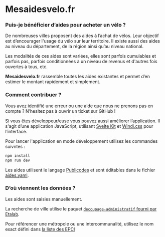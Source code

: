 # Mesaidesvelo.fr

### Puis-je bénéficier d’aides pour acheter un vélo ?

De nombreuses villes proposent des aides à l’achat de vélos. Leur objectif est d’encourager l'usage du vélo sur leur territoire. Il existe aussi des aides au niveau du département, de la région ainsi qu’au niveau national.

Les modalités de ces aides sont variées, elles sont parfois cumulables et parfois pas, parfois conditionnées à un niveau de revenus et d'autres fois ouvertes à tous, etc.

**Mesaidesvelo.fr** rassemble toutes les aides existantes et permet d’en estimer le montant rapidement et simplement.

### Comment contribuer ?

Vous avez identifié une erreur ou une aide que nous ne prenons pas en compte ? N’hesitez pas à ouvrir un ticket sur GitHub !

Si vous êtes développeur/euse vous pouvez aussi améliorer l’application. Il s'agit d’une application JavaScript, utilisant [Svelte Kit](https://kit.svelte.dev) et [Windi.css](https://windicss.org) pour l’interface.

Pour lancer l'application en mode développement utilisez les commandes suivntes :

```sh
npm install
npm run dev
```

Les aides utilisent le langage [Publicodes](https://publi.codes) et sont éditables dans le fichier [aides.yaml](./src/aides.yaml).

### D’où viennent les données ?

Les aides sont saisies manuellement.

La recherche de ville utilise le paquet [`decoupage-administratif` fourni par Etalab](https://github.com/etalab/decoupage-administratif).

Pour référencer une métropole ou une intercommunalité, utilisez le nom exact défini dans [la liste des EPCI](https://www.collectivites-locales.gouv.fr/institutions/liste-et-composition-des-epci-fiscalite-propre)
